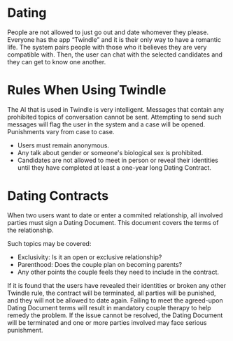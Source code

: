 # Dating

People are not allowed to just go out and date whomever they please. 
Everyone has the app “Twindle” and it is their only way to have a romantic life. 
The system pairs people with those who it believes they are very compatible with. Then, the user can chat with the selected candidates and they can get to know one another. 

# Rules When Using Twindle

The AI that is used in Twindle is very intelligent. Messages that contain any prohibited topics of conversation cannot be sent. Attempting to send such messages will flag the user in the system and a case will be opened. Punishments vary from case to case. 
- Users must remain anonymous.
- Any talk about gender or someone's biological sex is prohibited.
- Candidates are not allowed to meet in person or reveal their identities until they have completed at least a one-year long Dating Contract.

# Dating Contracts

When two users want to date or enter a commited relationship, all involved parties must sign a Dating Document. 
This document covers the terms of the relationship. 

Such topics may be covered:
- Exclusivity: Is it an open or exclusive relationship?
- Parenthood: Does the couple plan on becoming parents?
- Any other points the couple feels they need to include in the contract.

If it is found that the users have revealed their identities or broken any other Twindle rule, the contract will be terminated, all parties will be punished, and they will not be allowed to date again.
Failing to meet the agreed-upon Dating Document terms will result in mandatory couple therapy to help remedy the problem. If the issue cannot be resolved, the Dating Document will be terminated and one or more parties involved may face serious punishment. 



